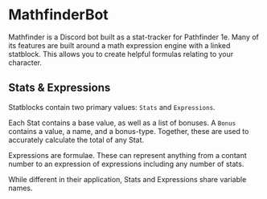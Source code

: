 # MathfinderBot

Mathfinder is a Discord bot built as a stat-tracker for Pathfinder 1e. Many of its features are built around a math expression engine with a linked statblock. This allows you to create helpful formulas relating to your character. 

## Stats & Expressions
Statblocks contain two primary values: `Stats` and `Expressions`. 

Each Stat contains a base value, as well as a list of bonuses. A `Bonus` contains a value, a name, and a bonus-type. Together, these are used to accurately calculate the total of any Stat.

Expressions are formulae. These can represent anything from a contant number to an expression of expressions including any number of stats. 

While different in their application, Stats and Expressions share variable names.
